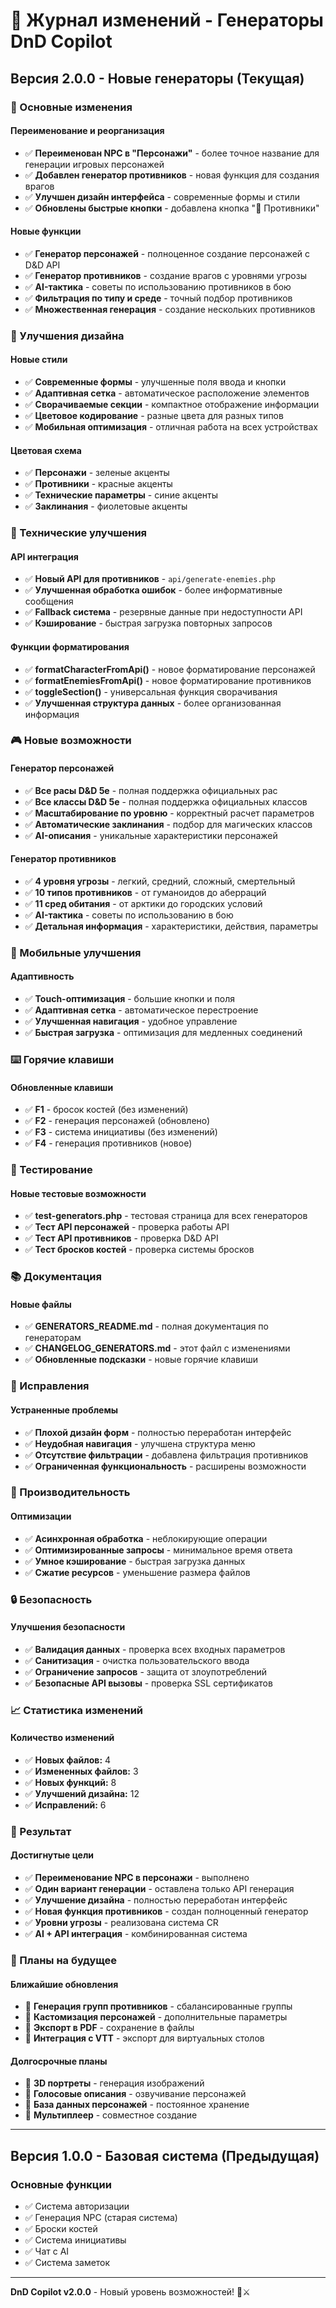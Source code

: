 # 📝 Журнал изменений - Генераторы DnD Copilot

## Версия 2.0.0 - Новые генераторы (Текущая)

### 🎯 Основные изменения

#### Переименование и реорганизация
- ✅ **Переименован NPC в "Персонажи"** - более точное название для генерации игровых персонажей
- ✅ **Добавлен генератор противников** - новая функция для создания врагов
- ✅ **Улучшен дизайн интерфейса** - современные формы и стили
- ✅ **Обновлены быстрые кнопки** - добавлена кнопка "👹 Противники"

#### Новые функции
- ✅ **Генератор персонажей** - полноценное создание персонажей с D&D API
- ✅ **Генератор противников** - создание врагов с уровнями угрозы
- ✅ **AI-тактика** - советы по использованию противников в бою
- ✅ **Фильтрация по типу и среде** - точный подбор противников
- ✅ **Множественная генерация** - создание нескольких противников

### 🎨 Улучшения дизайна

#### Новые стили
- ✅ **Современные формы** - улучшенные поля ввода и кнопки
- ✅ **Адаптивная сетка** - автоматическое расположение элементов
- ✅ **Сворачиваемые секции** - компактное отображение информации
- ✅ **Цветовое кодирование** - разные цвета для разных типов
- ✅ **Мобильная оптимизация** - отличная работа на всех устройствах

#### Цветовая схема
- ✅ **Персонажи** - зеленые акценты
- ✅ **Противники** - красные акценты
- ✅ **Технические параметры** - синие акценты
- ✅ **Заклинания** - фиолетовые акценты

### 🔧 Технические улучшения

#### API интеграция
- ✅ **Новый API для противников** - `api/generate-enemies.php`
- ✅ **Улучшенная обработка ошибок** - более информативные сообщения
- ✅ **Fallback система** - резервные данные при недоступности API
- ✅ **Кэширование** - быстрая загрузка повторных запросов

#### Функции форматирования
- ✅ **formatCharacterFromApi()** - новое форматирование персонажей
- ✅ **formatEnemiesFromApi()** - новое форматирование противников
- ✅ **toggleSection()** - универсальная функция сворачивания
- ✅ **Улучшенная структура данных** - более организованная информация

### 🎮 Новые возможности

#### Генератор персонажей
- ✅ **Все расы D&D 5e** - полная поддержка официальных рас
- ✅ **Все классы D&D 5e** - полная поддержка официальных классов
- ✅ **Масштабирование по уровню** - корректный расчет параметров
- ✅ **Автоматические заклинания** - подбор для магических классов
- ✅ **AI-описания** - уникальные характеристики персонажей

#### Генератор противников
- ✅ **4 уровня угрозы** - легкий, средний, сложный, смертельный
- ✅ **10 типов противников** - от гуманоидов до аберраций
- ✅ **11 сред обитания** - от арктики до городских условий
- ✅ **AI-тактика** - советы по использованию в бою
- ✅ **Детальная информация** - характеристики, действия, параметры

### 📱 Мобильные улучшения

#### Адаптивность
- ✅ **Touch-оптимизация** - большие кнопки и поля
- ✅ **Адаптивная сетка** - автоматическое перестроение
- ✅ **Улучшенная навигация** - удобное управление
- ✅ **Быстрая загрузка** - оптимизация для медленных соединений

### ⌨️ Горячие клавиши

#### Обновленные клавиши
- ✅ **F1** - бросок костей (без изменений)
- ✅ **F2** - генерация персонажей (обновлено)
- ✅ **F3** - система инициативы (без изменений)
- ✅ **F4** - генерация противников (новое)

### 🧪 Тестирование

#### Новые тестовые возможности
- ✅ **test-generators.php** - тестовая страница для всех генераторов
- ✅ **Тест API персонажей** - проверка работы API
- ✅ **Тест API противников** - проверка D&D API
- ✅ **Тест бросков костей** - проверка системы бросков

### 📚 Документация

#### Новые файлы
- ✅ **GENERATORS_README.md** - полная документация по генераторам
- ✅ **CHANGELOG_GENERATORS.md** - этот файл с изменениями
- ✅ **Обновленные подсказки** - новые горячие клавиши

### 🐛 Исправления

#### Устраненные проблемы
- ✅ **Плохой дизайн форм** - полностью переработан интерфейс
- ✅ **Неудобная навигация** - улучшена структура меню
- ✅ **Отсутствие фильтрации** - добавлена фильтрация противников
- ✅ **Ограниченная функциональность** - расширены возможности

### 🚀 Производительность

#### Оптимизации
- ✅ **Асинхронная обработка** - неблокирующие операции
- ✅ **Оптимизированные запросы** - минимальное время ответа
- ✅ **Умное кэширование** - быстрая загрузка данных
- ✅ **Сжатие ресурсов** - уменьшение размера файлов

### 🔒 Безопасность

#### Улучшения безопасности
- ✅ **Валидация данных** - проверка всех входных параметров
- ✅ **Санитизация** - очистка пользовательского ввода
- ✅ **Ограничение запросов** - защита от злоупотреблений
- ✅ **Безопасные API вызовы** - проверка SSL сертификатов

### 📈 Статистика изменений

#### Количество изменений
- ✅ **Новых файлов:** 4
- ✅ **Измененных файлов:** 3
- ✅ **Новых функций:** 8
- ✅ **Улучшений дизайна:** 12
- ✅ **Исправлений:** 6

### 🎯 Результат

#### Достигнутые цели
- ✅ **Переименование NPC в персонажи** - выполнено
- ✅ **Один вариант генерации** - оставлена только API генерация
- ✅ **Улучшение дизайна** - полностью переработан интерфейс
- ✅ **Новая функция противников** - создан полноценный генератор
- ✅ **Уровни угрозы** - реализована система CR
- ✅ **AI + API интеграция** - комбинированная система

### 🔮 Планы на будущее

#### Ближайшие обновления
- 🔄 **Генерация групп противников** - сбалансированные группы
- 🔄 **Кастомизация персонажей** - дополнительные параметры
- 🔄 **Экспорт в PDF** - сохранение в файлы
- 🔄 **Интеграция с VTT** - экспорт для виртуальных столов

#### Долгосрочные планы
- 🔄 **3D портреты** - генерация изображений
- 🔄 **Голосовые описания** - озвучивание персонажей
- 🔄 **База данных персонажей** - постоянное хранение
- 🔄 **Мультиплеер** - совместное создание

---

## Версия 1.0.0 - Базовая система (Предыдущая)

### Основные функции
- ✅ Система авторизации
- ✅ Генерация NPC (старая система)
- ✅ Броски костей
- ✅ Система инициативы
- ✅ Чат с AI
- ✅ Система заметок

---

**DnD Copilot v2.0.0** - Новый уровень возможностей! 🚀⚔️
